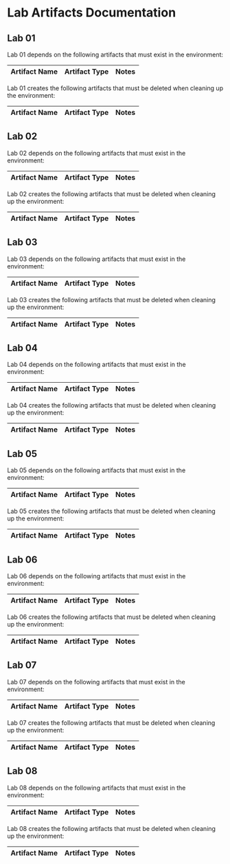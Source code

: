 # Lab Artifacts Documentation

## Lab 01

Lab 01 depends on the following artifacts that must exist in the environment:

Artifact Name | Artifact Type | Notes
--- | --- | ---

Lab 01 creates the following artifacts that must be deleted when cleaning up the environment:

Artifact Name | Artifact Type | Notes
--- | --- | ----

## Lab 02

Lab 02 depends on the following artifacts that must exist in the environment:

Artifact Name | Artifact Type | Notes
--- | --- | ---

Lab 02 creates the following artifacts that must be deleted when cleaning up the environment:

Artifact Name | Artifact Type | Notes
--- | --- | ----

## Lab 03

Lab 03 depends on the following artifacts that must exist in the environment:

Artifact Name | Artifact Type | Notes
--- | --- | ---

Lab 03 creates the following artifacts that must be deleted when cleaning up the environment:

Artifact Name | Artifact Type | Notes
--- | --- | ----

## Lab 04

Lab 04 depends on the following artifacts that must exist in the environment:

Artifact Name | Artifact Type | Notes
--- | --- | ---

Lab 04 creates the following artifacts that must be deleted when cleaning up the environment:

Artifact Name | Artifact Type | Notes
--- | --- | ----

## Lab 05

Lab 05 depends on the following artifacts that must exist in the environment:

Artifact Name | Artifact Type | Notes
--- | --- | ---

Lab 05 creates the following artifacts that must be deleted when cleaning up the environment:

Artifact Name | Artifact Type | Notes
--- | --- | ----

## Lab 06

Lab 06 depends on the following artifacts that must exist in the environment:

Artifact Name | Artifact Type | Notes
--- | --- | ---

Lab 06 creates the following artifacts that must be deleted when cleaning up the environment:

Artifact Name | Artifact Type | Notes
--- | --- | ----

## Lab 07

Lab 07 depends on the following artifacts that must exist in the environment:

Artifact Name | Artifact Type | Notes
--- | --- | ---

Lab 07 creates the following artifacts that must be deleted when cleaning up the environment:

Artifact Name | Artifact Type | Notes
--- | --- | ----

## Lab 08

Lab 08 depends on the following artifacts that must exist in the environment:

Artifact Name | Artifact Type | Notes
--- | --- | ---

Lab 08 creates the following artifacts that must be deleted when cleaning up the environment:

Artifact Name | Artifact Type | Notes
--- | --- | ----
